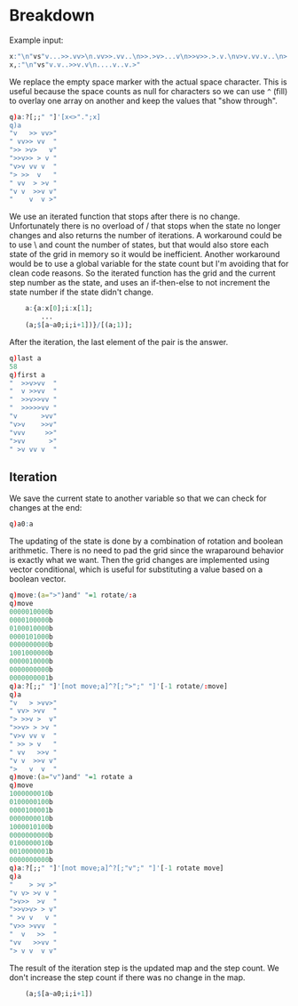 # Breakdown
Example input:
```q
x:"\n"vs"v...>>.vv>\n.vv>>.vv..\n>>.>v>...v\n>>v>>.>.v.\nv>v.vv.v..\n>.>>..v...\n.vv..>.>v."
x,:"\n"vs"v.v..>>v.v\n....v..v.>"
```
We replace the empty space marker with the actual space character.
This is useful because the space counts as null for characters so we can use `^` (fill) to overlay
one array on another and keep the values that "show through".
```q
q)a:?[;;" "]'[x<>".";x]
q)a
"v   >> vv>"
" vv>> vv  "
">> >v>   v"
">>v>> > v "
"v>v vv v  "
"> >>  v   "
" vv  > >v "
"v v  >>v v"
"    v  v >"
```
We use an iterated function that stops after there is no change. Unfortunately there is no overload
of / that stops when the state no longer changes and also returns the number of iterations. A
workaround could be to use \ and count the number of states, but that would also store each state
of the grid in memory so it would be inefficient. Another workaround would be to use a global
variable for the state count but I'm avoiding that for clean code reasons. So the iterated function
has the grid and the current step number as the state, and uses an if-then-else to not increment
the state number if the state didn't change.
```q
    a:{a:x[0];i:x[1];
        ...
    (a;$[a~a0;i;i+1])}/[(a;1)];
```
After the iteration, the last element of the pair is the answer.
```q
q)last a
58
q)first a
"  >>v>vv  "
"  v >>vv  "
"  >>v>>vv "
"  >>>>>vv "
"v      >vv"
"v>v    >>v"
"vvv     >>"
">vv      >"
" >v vv v  "
```
## Iteration
We save the current state to another variable so that we can check for changes at the end:
```q
q)a0:a
```
The updating of the state is done by a combination of rotation and boolean arithmetic. There is no
need to pad the grid since the wraparound behavior is exactly what we want. Then the grid changes
are implemented using vector conditional, which is useful for substituting a value based on a
boolean vector.
```q
q)move:(a=">")and" "=1 rotate/:a
q)move
0000010000b
0000100000b
0100010000b
0000101000b
0000000000b
1001000000b
0000010000b
0000000000b
0000000001b
q)a:?[;;" "]'[not move;a]^?[;">";" "]'[-1 rotate/:move]
q)a
"v   > >vv>"
" vv> >vv  "
"> >>v >  v"
">>v> > >v "
"v>v vv v  "
" >> > v   "
" vv   >>v "
"v v  >>v v"
">   v  v  "
q)move:(a="v")and" "=1 rotate a
q)move
1000000010b
0100000100b
0000100001b
0000000010b
1000010100b
0000000000b
0100000010b
0010000001b
0000000000b
q)a:?[;;" "]'[not move;a]^?[;"v";" "]'[-1 rotate move]
q)a
"    > >v >"
"v v> >v v "
">v>>  >v  "
">>v>v> > v"
" >v v   v "
"v>> >vvv  "
"  v   >>  "
"vv   >>vv "
"> v v  v v"
```
The result of the iteration step is the updated map and the step count. We don't increase the step
count if there was no change in the map.
```q
    (a;$[a~a0;i;i+1])
```
